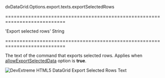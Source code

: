 <!--id-->dxDataGrid.Options.export.texts.exportSelectedRows<!--/id-->
===========================================================================
<!--default-->'Export selected rows'<!--/default-->
<!--type-->String<!--/type-->
===========================================================================

<!--shortDescription-->
The text of the command that exports selected rows. Applies when [allowExportSelectedData](/Documentation/ApiReference/UI_Widgets/dxDataGrid/Configuration/export/#allowExportSelectedData) option is **true**.
<!--/shortDescription-->

<!--fullDescription-->
![DevExtreme HTML5 DataGrid Export Selected Rows Text](/Content/images/doc/19_2/DataGrid/Export_SelectedRows.png)
<!--/fullDescription-->